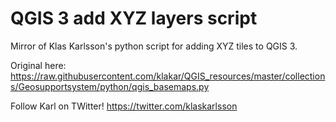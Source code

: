 # QGIS 3 add XYZ layers script
Mirror of Klas Karlsson's python script for adding XYZ tiles to QGIS 3.

Original here:
https://raw.githubusercontent.com/klakar/QGIS_resources/master/collections/Geosupportsystem/python/qgis_basemaps.py

Follow Karl on TWitter!
https://twitter.com/klaskarlsson
